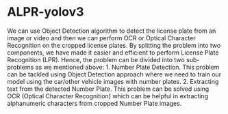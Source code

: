 # ALPR-yolov3
We can use Object Detection algorithm to detect the license plate from an image or video and then we can perform OCR or Optical Character Recognition on the cropped license plates. By splitting the problem into two components, we have made it easier and efficient to perform License Plate Recognition (LPR). Hence, the problem can be divided into two sub-problems as we mentioned above: 1. Number Plate Detection. This problem can be tackled using Object Detection approach where we need to train our model using the car/other vehicle images with number plates. 2. Extracting text from the detected Number Plate. This problem can be solved using OCR (Optical Character Recognition) which can be helpful in extracting alphanumeric characters from cropped Number Plate images.
